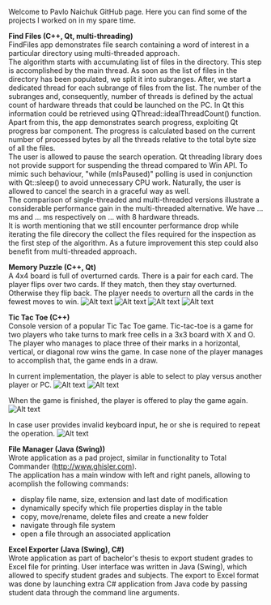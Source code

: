Welcome to Pavlo Naichuk GitHub page. Here you can find some of the projects I worked on in my spare time. 

<b>Find Files (C++, Qt, multi-threading)</b>   
FindFiles app demonstrates file search containing a word of interest in a particular directory using multi-threaded approach.   
The algorithm starts with accumulating list of files in the directory. This step is accomplished by the main thread. As soon as the list of files in the directory has been populated, we split it into subranges. After, we start a dedicated thread for each subrange of files from the list. The number of the subranges and, consequently, number of threads is defined by the actual count of hardware threads that could be launched on the PC. In Qt this information could be retrieved using QThread::idealThreadCount() function.   
Apart from this, the app demonstrates search progress, exploiting Qt progress bar component. The progress is calculated based on the current number of processed bytes by all the threads relative to the total byte size of all the files.   
The user is allowed to pause the search operation. Qt threading library does not provide support for suspending the thread compared to Win API. To mimic such behaviour, "while (mIsPaused)" polling is used in conjunction with Qt::sleep() to avoid unnecessary CPU work. 
Naturally, the user is allowed to cancel the search in a graceful way as well.   
The comparison of single-threaded and multi-threaded versions illustrate a considerable performance gain in the multi-threaded alternative. We have ... ms and ... ms respectively on ... with 8 hardware threads.   
It is worth mentioning that we still encounter performance drop while iterating the file direcory
the collect the files required for the inspection as the first step of the algorithm. As a future improvement this step could
also benefit from multi-threaded approach.

<b>Memory Puzzle (C++, Qt)</b>  
A 4x4 board is full of overturned cards. There is a pair for each card. The player flips over two cards. If they match, then they stay overturned. Otherwise they flip back. The player needs to overturn all the cards in the fewest moves to win.
![Alt text](/Images/MemoryPuzzle/GameStart.jpg?raw=true "")
![Alt text](/Images/MemoryPuzzle/OpenedCards.jpg?raw=true "")
![Alt text](/Images/MemoryPuzzle/LevelCompleted.jpg?raw=true "")
![Alt text](/Images/MemoryPuzzle/Help.jpg?raw=true "")

<b>Tic Tac Toe (C++)</b>  
Console version of a popular Tic Tac Toe game. Tic-tac-toe is a game for two players who take turns to mark free cells in a 3x3 board with X and O. The player who manages to place three of their marks in a horizontal, vertical, or diagonal row wins the game. In case none of the player manages to accomplish that, the game ends in a draw.  

In current implementation, the player is able to select to play versus another player or PC.
![Alt text](/Images/TicTacToe/PlayerVsPlayer.jpg?raw=true "")
![Alt text](/Images/TicTacToe/PlayerVsPC.jpg?raw=true "")

When the game is finished, the player is offered to play the game again.
![Alt text](/Images/TicTacToe/Restart.jpg?raw=true "")

In case user provides invalid keyboard input, he or she is required to repeat the operation.
![Alt text](/Images/TicTacToe/Error.jpg?raw=true "")

<b>File Manager (Java (Swing))</b>  
Wrote application as a pad project, similar in functionality to Total Commander (http://www.ghisler.com).  
The application has a main window with left and right panels, allowing to acomplish the following commands:
- display file name, size, extension and last date of modification
- dynamically specify which file properties display in the table
- copy, move/rename, delete files and create a new folder
- navigate through file system
- open a file through an associated application

<b>Excel Exporter (Java (Swing), C#)</b>   
Wrote application as part of bachelor's thesis to export student grades to Excel file for printing. User interface was written in Java (Swing), which allowed to specify student grades and subjects. The export to Excel format was done by launching extra C# application from Java code by passing student data through the command line arguments.
  
